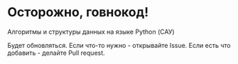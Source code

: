 # Осторожно, говнокод!
Алгоритмы и структуры данных на языке Python (САУ)

Будет обновляться. Если что-то нужно - открывайте Issue. Если есть что добавить - делайте Pull request.
